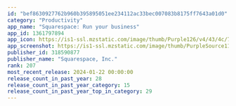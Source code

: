 ```yaml
---
id: "bef8630927762b960b395895051ee234112ac33bec007083b8175ff7643a01d0"
category: "Productivity"
app_name: "Squarespace: Run your business"
app_id: 1361797894
app_icon: https://is1-ssl.mzstatic.com/image/thumb/Purple126/v4/43/4c/7e/434c7eaf-4251-9bcd-36fd-3f3ef82736c8/AppIcon-0-0-1x_U007emarketing-0-7-0-85-220.png/1024x1024bb.png
app_screenshot: https://is1-ssl.mzstatic.com/image/thumb/PurpleSource112/v4/7f/8a/be/7f8abe19-8414-e5b5-047f-673648880f06/a057f084-ab78-4ee0-a726-62c49a8360dd_1.Knoll.png/1242x2688bb.png
publisher_id: 318590877
publisher_name: "Squarespace, Inc."
rank: 207
most_recent_release: 2024-01-22 00:00:00
release_count_in_past_year: 28
release_count_in_past_year_category: 15
release_count_in_past_year_top_in_category: 29
---
```


